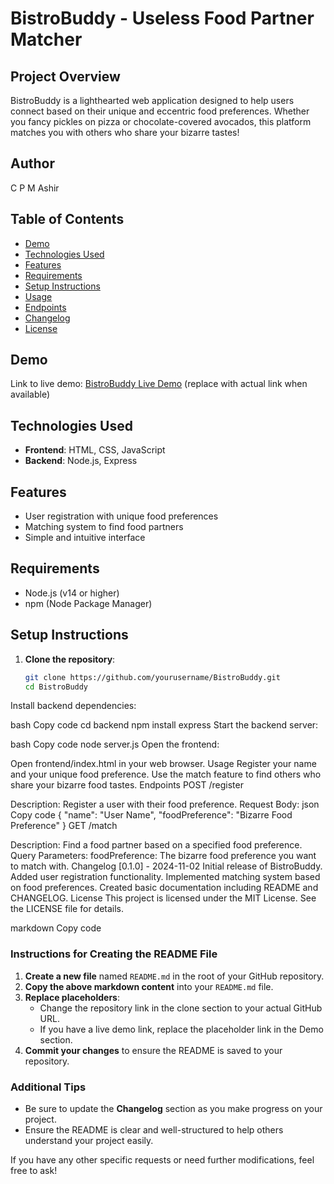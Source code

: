 # BistroBuddy - Useless Food Partner Matcher

## Project Overview
BistroBuddy is a lighthearted web application designed to help users connect based on their unique and eccentric food preferences. Whether you fancy pickles on pizza or chocolate-covered avocados, this platform matches you with others who share your bizarre tastes!

## Author
C P M Ashir

## Table of Contents
- [Demo](#demo)
- [Technologies Used](#technologies-used)
- [Features](#features)
- [Requirements](#requirements)
- [Setup Instructions](#setup-instructions)
- [Usage](#usage)
- [Endpoints](#endpoints)
- [Changelog](#changelog)
- [License](#license)

## Demo
Link to live demo: [BistroBuddy Live Demo](https://your-demo-link-here.com) (replace with actual link when available)

## Technologies Used
- **Frontend**: HTML, CSS, JavaScript
- **Backend**: Node.js, Express

## Features
- User registration with unique food preferences
- Matching system to find food partners
- Simple and intuitive interface

## Requirements
- Node.js (v14 or higher)
- npm (Node Package Manager)

## Setup Instructions
1. **Clone the repository**:
   ```bash
   git clone https://github.com/yourusername/BistroBuddy.git
   cd BistroBuddy
Install backend dependencies:

bash
Copy code
cd backend
npm install express
Start the backend server:

bash
Copy code
node server.js
Open the frontend:

Open frontend/index.html in your web browser.
Usage
Register your name and your unique food preference.
Use the match feature to find others who share your bizarre food tastes.
Endpoints
POST /register

Description: Register a user with their food preference.
Request Body:
json
Copy code
{
  "name": "User Name",
  "foodPreference": "Bizarre Food Preference"
}
GET /match

Description: Find a food partner based on a specified food preference.
Query Parameters:
foodPreference: The bizarre food preference you want to match with.
Changelog
[0.1.0] - 2024-11-02
Initial release of BistroBuddy.
Added user registration functionality.
Implemented matching system based on food preferences.
Created basic documentation including README and CHANGELOG.
License
This project is licensed under the MIT License. See the LICENSE file for details.

markdown
Copy code

### Instructions for Creating the README File
1. **Create a new file** named `README.md` in the root of your GitHub repository.
2. **Copy the above markdown content** into your `README.md` file.
3. **Replace placeholders**:
   - Change the repository link in the clone section to your actual GitHub URL.
   - If you have a live demo link, replace the placeholder link in the Demo section.
4. **Commit your changes** to ensure the README is saved to your repository.

### Additional Tips
- Be sure to update the **Changelog** section as you make progress on your project.
- Ensure the README is clear and well-structured to help others understand your project easily.

If you have any other specific requests or need further modifications, feel free to ask!










